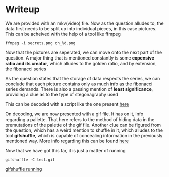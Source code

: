 # Writeup

 We are provided with an mkv(video) file. Now as the question alludes to, the data first needs to be split up into individual pieces, in this case pictures. This can be acheived with the help of a tool like ffmpeg

```
ffmpeg -i secrets.png ch_%d.png
```

Now that the pictures are seperated, we can move onto the next part of the question. A major thing that is mentioned constantly is some **expensive ratio and its creator**, which alludes to the golden ratio, and by extension, the fibonacci series

As the question states that the storage of data respects the series, we can conclude that each picture contains only as much info as the fibonacci series demands. There is also a passing mention of **least significance**, providing a clue as to the type of stegonagraphy used

This can be decoded with a script like the one present [here](includes/decode.py)

On decoding, we are now presented with a gif file. It has on it, info regarding a pallette. That here refers to the method of hiding data in the premutations of the palette of the gif file. Another clue can be figured from the question, which has a weird mention to shuffle in it, which alludes to the tool **gifshuffle**, which is capable of concealing information in the previously mentioned way. More info regarding this can be found [here](http://www.darkside.com.au/gifshuffle/)

Now that we have got this far, it is just a matter of running

```
gifshuffle -C test.gif
```

[gifshuffle running](includes/answer.png)
